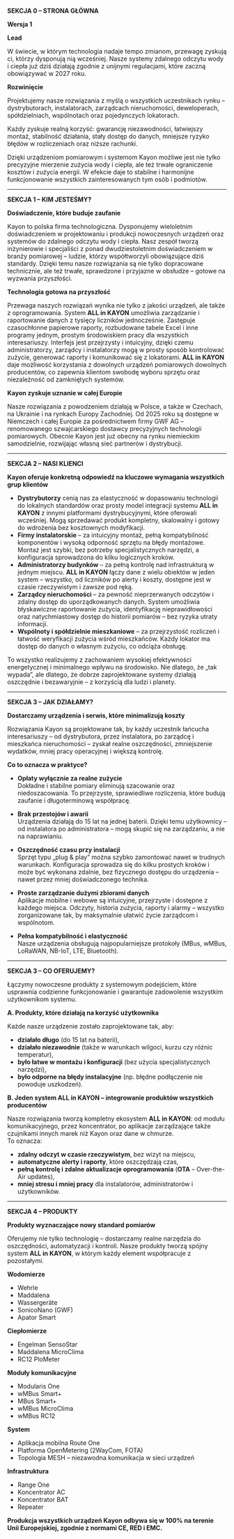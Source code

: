 **SEKCJA 0 – STRONA GŁÓWNA**

**Wersja 1**

**Lead**

W świecie, w którym technologia nadaje tempo zmianom, przewagę zyskują ci, którzy dysponują nią wcześniej. Nasze systemy zdalnego odczytu wody i ciepła już dziś działają zgodnie z unijnymi regulacjami, które zaczną obowiązywać w 2027 roku.

**Rozwinięcie**

Projektujemy nasze rozwiązania z myślą o wszystkich uczestnikach rynku – dystrybutorach, instalatorach, zarządcach nieruchomości, deweloperach, spółdzielniach, wspólnotach oraz pojedynczych lokatorach.

Każdy zyskuje realną korzyść: gwarancję niezawodności, łatwiejszy montaż, stabilność działania, stały dostęp do danych, mniejsze ryzyko błędów w rozliczeniach oraz niższe rachunki.

Dzięki urządzeniom pomiarowym i systemom Kayon możliwe jest nie tylko precyzyjne mierzenie zużycia wody i ciepła, ale też trwałe ograniczenie kosztów i zużycia energii. W efekcie daje to stabilne i harmonijne funkcjonowanie wszystkich zainteresowanych tym osób i podmiotów.

---

**SEKCJA 1 – KIM JESTEŚMY?**

**Doświadczenie, które buduje zaufanie**

Kayon to polska firma technologiczna. Dysponujemy wieloletnim doświadczeniem w projektowaniu i produkcji nowoczesnych urządzeń oraz systemów do zdalnego odczytu wody i ciepła. Nasz zespół tworzą inżynierowie i specjaliści z ponad dwudziestoletnim doświadczeniem w branży pomiarowej – ludzie, którzy współtworzyli obowiązujące dziś standardy. Dzięki temu nasze rozwiązania są nie tylko dopracowane technicznie, ale też trwałe, sprawdzone i przyjazne w obsłudze – gotowe na wyzwania przyszłości.

**Technologia gotowa na przyszłość**

Przewaga naszych rozwiązań wynika nie tylko z jakości urządzeń, ale także z oprogramowania. System **ALL in KAYON** umożliwia zarządzanie i raportowanie danych z tysięcy liczników jednocześnie. Zastępuje czasochłonne papierowe raporty, rozbudowane tabele Excel i inne programy jednym, prostym środowiskiem pracy dla wszystkich interesariuszy. Interfejs jest przejrzysty i intuicyjny, dzięki czemu administratorzy, zarządcy i instalatorzy mogą w prosty sposób kontrolować zużycie, generować raporty i komunikować się z lokatorami. **ALL in KAYON** daje możliwość korzystania z dowolnych urządzeń pomiarowych dowolnych producentów, co zapewnia klientom swobodę wyboru sprzętu oraz niezależność od zamkniętych systemów.

**Kayon zyskuje uznanie w całej Europie**

Nasze rozwiązania z powodzeniem działają w Polsce, a także w Czechach, na Ukrainie i na rynkach Europy Zachodniej. Od 2025 roku są dostępne w Niemczech i całej Europie za pośrednictwem firmy GWF AG – renomowanego szwajcarskiego dostawcy precyzyjnych technologii pomiarowych. Obecnie Kayon jest już obecny na rynku niemieckim samodzielnie, rozwijając własną sieć partnerów i dystrybucji.

---

**SEKCJA 2 – NASI KLIENCI**

**Kayon oferuje konkretną odpowiedź na kluczowe wymagania wszystkich grup klientów**

- **Dystrybutorzy** cenią nas za elastyczność w dopasowaniu technologii do lokalnych standardów oraz prosty model integracji systemu **ALL in KAYON** z innymi platformami dystrybucyjnymi, które oferowali wcześniej. Mogą sprzedawać produkt kompletny, skalowalny i gotowy do wdrożenia bez kosztownych modyfikacji.
- **Firmy instalatorskie** – za intuicyjny montaż, pełną kompatybilność komponentów i wysoką odporność sprzętu na błędy montażowe. Montaż jest szybki, bez potrzeby specjalistycznych narzędzi, a konfiguracja sprowadzona do kilku logicznych kroków.
- **Administratorzy budynków** – za pełną kontrolę nad infrastrukturą w jednym miejscu. **ALL in KAYON** łączy dane z wielu obiektów w jeden system – wszystko, od liczników po alerty i koszty, dostępne jest w czasie rzeczywistym i zawsze pod ręką.
- **Zarządcy nieruchomości** – za pewność nieprzerwanych odczytów i zdalny dostęp do uporządkowanych danych. System umożliwia błyskawiczne raportowanie zużycia, identyfikację nieprawidłowości oraz natychmiastowy dostęp do historii pomiarów – bez ryzyka utraty informacji.
- **Wspólnoty i spółdzielnie mieszkaniowe** – za przejrzystość rozliczeń i łatwość weryfikacji zużycia wśród mieszkańców. Każdy lokator ma dostęp do danych o własnym zużyciu, co odciąża obsługę.

To wszystko realizujemy z zachowaniem wysokiej efektywności energetycznej i minimalnego wpływu na środowisko. Nie dlatego, że „tak wypada”, ale dlatego, że dobrze zaprojektowane systemy działają oszczędnie i bezawaryjnie – z korzyścią dla ludzi i planety.

---

**SEKCJA 3 – JAK DZIAŁAMY?**

**Dostarczamy urządzenia i serwis, które minimalizują koszty**

Rozwiązania Kayon są projektowane tak, by każdy uczestnik łańcucha interesariuszy – od dystrybutora, przez instalatora, po zarządcę i mieszkańca nieruchomości – zyskał realne oszczędności, zmniejszenie wydatków, mniej pracy operacyjnej i większą kontrolę.

**Co to oznacza w praktyce?**

- **Opłaty wyłącznie za realne zużycie**  
  Dokładne i stabilne pomiary eliminują szacowanie oraz niedoszacowania. To przejrzyste, sprawiedliwe rozliczenia, które budują zaufanie i długoterminową współpracę.

- **Brak przestojów i awarii**  
  Urządzenia działają do 15 lat na jednej baterii. Dzięki temu użytkownicy – od instalatora po administratora – mogą skupić się na zarządzaniu, a nie na naprawianiu.

- **Oszczędność czasu przy instalacji**  
  Sprzęt typu „plug & play” można szybko zamontować nawet w trudnych warunkach. Konfiguracja sprowadza się do kilku prostych kroków i może być wykonana zdalnie, bez fizycznego dostępu do urządzenia – nawet przez mniej doświadczonego technika.

- **Proste zarządzanie dużymi zbiorami danych**  
  Aplikacje mobilne i webowe są intuicyjne, przejrzyste i dostępne z każdego miejsca. Odczyty, historia zużycia, raporty i alarmy – wszystko zorganizowane tak, by maksymalnie ułatwić życie zarządcom i wspólnotom.

- **Pełna kompatybilność i elastyczność**  
  Nasze urządzenia obsługują najpopularniejsze protokoły (MBus, wMBus, LoRaWAN, NB-IoT, LTE, Bluetooth).

---

**SEKCJA 3 – CO OFERUJEMY?**

Łączymy nowoczesne produkty z systemowym podejściem, które usprawnia codzienne funkcjonowanie i gwarantuje zadowolenie wszystkim użytkownikom systemu.

**A. Produkty, które działają na korzyść użytkownika**

Każde nasze urządzenie zostało zaprojektowane tak, aby:

- **działało długo** (do 15 lat na baterii),
- **działało niezawodnie** (także w warunkach wilgoci, kurzu czy różnic temperatur),
- **było łatwe w montażu i konfiguracji** (bez użycia specjalistycznych narzędzi),
- **było odporne na błędy instalacyjne** (np. błędne podłączenie nie powoduje uszkodzeń).

**B. Jeden system ALL in KAYON – integrowanie produktów wszystkich producentów**

Nasze rozwiązania tworzą kompletny ekosystem **ALL in KAYON**: od modułu komunikacyjnego, przez koncentrator, po aplikacje zarządzające także czujnikami innych marek niż Kayon oraz dane w chmurze.  
To oznacza:

- **zdalny odczyt w czasie rzeczywistym**, bez wizyt na miejscu,
- **automatyczne alerty i raporty**, które oszczędzają czas,
- **pełną kontrolę i zdalne aktualizacje oprogramowania** (**OTA** – Over-the-Air updates),
- **mniej stresu i mniej pracy** dla instalatorów, administratorów i użytkowników.

---

**SEKCJA 4 – PRODUKTY**

**Produkty wyznaczające nowy standard pomiarów**

Oferujemy nie tylko technologię – dostarczamy realne narzędzia do oszczędności, automatyzacji i kontroli. Nasze produkty tworzą spójny system **ALL in KAYON**, w którym każdy element współpracuje z pozostałymi.

**Wodomierze**

- Wehrle  
- Maddalena  
- Wassergeräte  
- SonicoNano (GWF)  
- Apator Smart

**Ciepłomierze**

- Engelman SensoStar  
- Maddalena MicroClima  
- RC12 PloMeter

**Moduły komunikacyjne**

- Modularis One  
- wMBus Smart+  
- MBus Smart+  
- wMBus MicroClima  
- wMBus RC12

**System**

- Aplikacja mobilna Route One  
- Platforma OpenMetering (2WayCom, FOTA)  
- Topologia MESH – niezawodna komunikacja w sieci urządzeń

**Infrastruktura**

- Range One  
- Koncentrator AC  
- Koncentrator BAT  
- Repeater

**Produkcja wszystkich urządzeń Kayon odbywa się w 100% na terenie Unii Europejskiej, zgodnie z normami CE, RED i EMC.**
